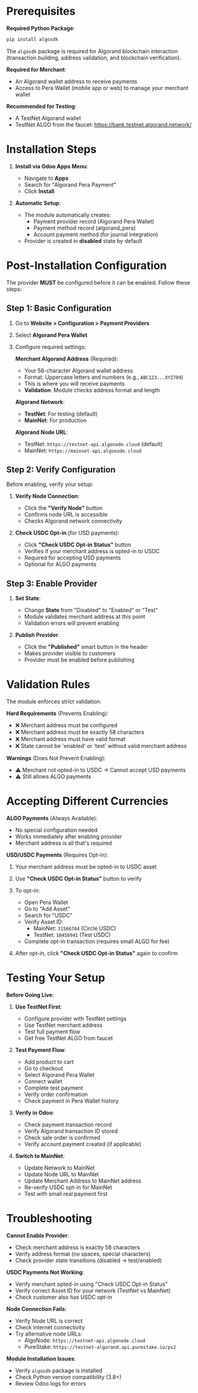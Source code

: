 Prerequisites
============

**Required Python Package**:
```bash
pip install algosdk
```

The `algosdk` package is required for Algorand blockchain interaction (transaction building, address validation, and blockchain verification).

**Required for Merchant**:
* An Algorand wallet address to receive payments
* Access to Pera Wallet (mobile app or web) to manage your merchant wallet

**Recommended for Testing**:
* A TestNet Algorand wallet
* TestNet ALGO from the faucet: https://bank.testnet.algorand.network/

Installation Steps
==================

1. **Install via Odoo Apps Menu**:
   - Navigate to **Apps**
   - Search for "Algorand Pera Payment"
   - Click **Install**

2. **Automatic Setup**:
   - The module automatically creates:
     - Payment provider record (Algorand Pera Wallet)
     - Payment method record (algorand_pera)
     - Account payment method (for journal integration)
   - Provider is created in **disabled** state by default

Post-Installation Configuration
================================

The provider **MUST** be configured before it can be enabled. Follow these steps:

Step 1: Basic Configuration
----------------------------

1. Go to **Website > Configuration > Payment Providers**
2. Select **Algorand Pera Wallet**
3. Configure required settings:

   **Merchant Algorand Address** (Required):
   - Your 58-character Algorand wallet address
   - Format: Uppercase letters and numbers (e.g., `ABC123...XYZ789`)
   - This is where you will receive payments
   - **Validation**: Module checks address format and length

   **Algorand Network**:
   - **TestNet**: For testing (default)
   - **MainNet**: For production

   **Algorand Node URL**:
   - TestNet: `https://testnet-api.algonode.cloud` (default)
   - MainNet: `https://mainnet-api.algonode.cloud`

Step 2: Verify Configuration
-----------------------------

Before enabling, verify your setup:

1. **Verify Node Connection**:
   - Click the **"Verify Node"** button
   - Confirms node URL is accessible
   - Checks Algorand network connectivity

2. **Check USDC Opt-in** (for USD payments):
   - Click **"Check USDC Opt-in Status"** button
   - Verifies if your merchant address is opted-in to USDC
   - Required for accepting USD payments
   - Optional for ALGO payments

Step 3: Enable Provider
------------------------

1. **Set State**:
   - Change **State** from "Disabled" to "Enabled" or "Test"
   - Module validates merchant address at this point
   - Validation errors will prevent enabling

2. **Publish Provider**:
   - Click the **"Published"** smart button in the header
   - Makes provider visible to customers
   - Provider must be enabled before publishing

Validation Rules
================

The module enforces strict validation:

**Hard Requirements** (Prevents Enabling):
- ❌ Merchant address must be configured
- ❌ Merchant address must be exactly 58 characters
- ❌ Merchant address must have valid format
- ❌ State cannot be 'enabled' or 'test' without valid merchant address

**Warnings** (Does Not Prevent Enabling):
- ⚠️ Merchant not opted-in to USDC → Cannot accept USD payments
- ⚠️ Still allows ALGO payments

Accepting Different Currencies
===============================

**ALGO Payments** (Always Available):
- No special configuration needed
- Works immediately after enabling provider
- Merchant address is all that's required

**USD/USDC Payments** (Requires Opt-in):
1. Your merchant address must be opted-in to USDC asset
2. Use **"Check USDC Opt-in Status"** button to verify
3. To opt-in:
   - Open Pera Wallet
   - Go to "Add Asset"
   - Search for "USDC"
   - Verify Asset ID:
     - MainNet: `31566704` (Circle USDC)
     - TestNet: `10458941` (Test USDC)
   - Complete opt-in transaction (requires small ALGO for fee)

4. After opt-in, click **"Check USDC Opt-in Status"** again to confirm

Testing Your Setup
==================

**Before Going Live**:

1. **Use TestNet First**:
   - Configure provider with TestNet settings
   - Use TestNet merchant address
   - Test full payment flow
   - Get free TestNet ALGO from faucet

2. **Test Payment Flow**:
   - Add product to cart
   - Go to checkout
   - Select Algorand Pera Wallet
   - Connect wallet
   - Complete test payment
   - Verify order confirmation
   - Check payment in Pera Wallet history

3. **Verify in Odoo**:
   - Check payment.transaction record
   - Verify Algorand transaction ID stored
   - Check sale order is confirmed
   - Verify account.payment created (if applicable)

4. **Switch to MainNet**:
   - Update Network to MainNet
   - Update Node URL to MainNet
   - Update Merchant Address to MainNet address
   - Re-verify USDC opt-in for MainNet
   - Test with small real payment first

Troubleshooting
===============

**Cannot Enable Provider**:
- Check merchant address is exactly 58 characters
- Verify address format (no spaces, special characters)
- Check provider state transitions (disabled → test/enabled)

**USDC Payments Not Working**:
- Verify merchant opted-in using "Check USDC Opt-in Status"
- Verify correct Asset ID for your network (TestNet vs MainNet)
- Check customer also has USDC opt-in

**Node Connection Fails**:
- Verify Node URL is correct
- Check internet connectivity
- Try alternative node URLs:
  - AlgoNode: `https://testnet-api.algonode.cloud`
  - PureStake: `https://testnet-algorand.api.purestake.io/ps2`

**Module Installation Issues**:
- Verify `algosdk` package is installed
- Check Python version compatibility (3.8+)
- Review Odoo logs for errors
